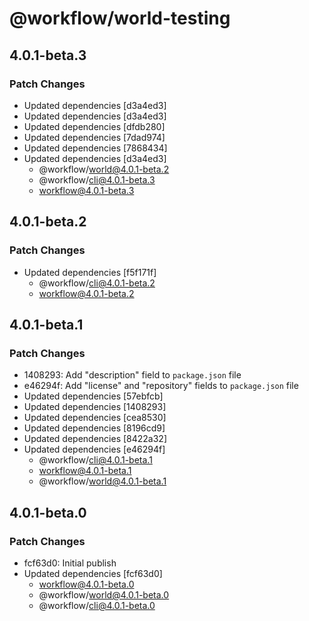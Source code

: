 # @workflow/world-testing

## 4.0.1-beta.3

### Patch Changes

- Updated dependencies [d3a4ed3]
- Updated dependencies [d3a4ed3]
- Updated dependencies [dfdb280]
- Updated dependencies [7dad974]
- Updated dependencies [7868434]
- Updated dependencies [d3a4ed3]
  - @workflow/world@4.0.1-beta.2
  - @workflow/cli@4.0.1-beta.3
  - workflow@4.0.1-beta.3

## 4.0.1-beta.2

### Patch Changes

- Updated dependencies [f5f171f]
  - @workflow/cli@4.0.1-beta.2
  - workflow@4.0.1-beta.2

## 4.0.1-beta.1

### Patch Changes

- 1408293: Add "description" field to `package.json` file
- e46294f: Add "license" and "repository" fields to `package.json` file
- Updated dependencies [57ebfcb]
- Updated dependencies [1408293]
- Updated dependencies [cea8530]
- Updated dependencies [8196cd9]
- Updated dependencies [8422a32]
- Updated dependencies [e46294f]
  - @workflow/cli@4.0.1-beta.1
  - workflow@4.0.1-beta.1
  - @workflow/world@4.0.1-beta.1

## 4.0.1-beta.0

### Patch Changes

- fcf63d0: Initial publish
- Updated dependencies [fcf63d0]
  - workflow@4.0.1-beta.0
  - @workflow/world@4.0.1-beta.0
  - @workflow/cli@4.0.1-beta.0
